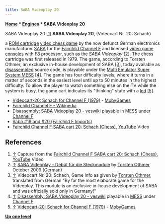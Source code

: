 ```yaml
---
title: SABA Videoplay 20
---
```

**[Home](Home "Home") \* [Engines](Engines "Engines") \* SABA Videoplay 20**



 [](https://www.youtube.com/watch?v=Q-MevezDTCE) SABA Videoplay 20 <a id="cite-note-1" href="#cite-ref-1">[1]</a> 
**SABA Videoplay 20**, (Videocart Nr. 20: Schach)  

a [ROM cartridge](https://en.wikipedia.org/wiki/ROM_cartridge) [video chess game](Category:Console "Category:Console") by the now defunct German electronics manufacturer [SABA](https://en.wikipedia.org/wiki/SABA_%28electronics_manufacturer%29) for the [Fairchild Channel F](https://en.wikipedia.org/wiki/Fairchild_Channel_F) and licensed [video game consoles](https://en.wikipedia.org/wiki/Video_game_console) with [F8](Fairchild_F8 "Fairchild F8") processor, such as the *SABA Videoplay* <a id="cite-note-2" href="#cite-ref-2">[2]</a>. 
The chess cartridge was first released in 1979. The game, according to Torsten Othmer, an exclusive in-house development of SABA <a id="cite-note-3" href="#cite-ref-3">[3]</a>, 
today available as [disassembled](https://en.wikipedia.org/wiki/Disassembler) source code, is playable under the [Multi Emulator Super System MESS](https://en.wikipedia.org/wiki/Multi_Emulator_Super_System) <a id="cite-note-4" href="#cite-ref-4">[4]</a>. 
The game has four difficulty levels, where it turns in a matter of seconds in the easiest level until up to 50 minutes in the highest difficulty.
To allow the player to watch something else on the TV while the system is busy, the game cart indicates its "thinking" state with a [led](https://en.wikipedia.org/wiki/Light-emitting_diode) <a id="cite-note-5" href="#cite-ref-5">[5]</a>.






* [Videocart-20: Schach for Channel F (1979)](https://www.mobygames.com/game/videocart-20-schach) - [MobyGames](https://en.wikipedia.org/wiki/MobyGames)
* [Fairchild Channel F - Wikipedia](https://en.wikipedia.org/wiki/Fairchild_Channel_F)
* [Disassembly: SABA Videoplay 20 - veswiki](http://channelf.se/veswiki/index.php?title=Disassembly:SABA_Videoplay_20) playable in [MESS](https://en.wikipedia.org/wiki/Multi_Emulator_Super_System) under [Channel F](https://en.wikipedia.org/wiki/Fairchild_Channel_F)
* [Saba #19 and #20 (Fairchild F Imports)](https://forum.digitpress.com/forum/showthread.php?60638-Saba-19-and-20-%2528Fairchild-F-Imports%2529)
* [Fairchild Channel F SABA cart 20: Schach (Chess)](https://www.youtube.com/watch?v=Q-MevezDTCE), [YouTube](https://en.wikipedia.org/wiki/YouTube) Video


## References


1. <a id="cite-ref-1" href="#cite-note-1">↑</a> Capture from the [Fairchild Channel F SABA cart 20: Schach (Chess)](https://www.youtube.com/watch?v=Q-MevezDTCE), [YouTube](https://en.wikipedia.org/wiki/YouTube) Video
2. <a id="cite-ref-2" href="#cite-note-2">↑</a> [SABA Videoplay - Debüt für die Steckmodule](https://www.videospielgeschichten.de/debuet-fuer-die-steckmodule/) by [Torsten Othmer](https://www.videospielgeschichten.de/author/torsten-othmer/), October 2009 (German)
3. <a id="cite-ref-3" href="#cite-note-3">↑</a> Videocart Nr. 20: Schach, Game Info as given by [Torsten Othmer](https://www.videospielgeschichten.de/author/torsten-othmer/), translated from German "By far the most elaborate game for the Videoplay. This module is an exclusive in-house development of SABA and was officially sold only in Germany!"
4. <a id="cite-ref-4" href="#cite-note-4">↑</a> [Disassembly: SABA Videoplay 20 - veswiki](http://channelf.se/veswiki/index.php?title=Disassembly:SABA_Videoplay_20) playable in [MESS](https://en.wikipedia.org/wiki/Multi_Emulator_Super_System) under [Channel F](https://en.wikipedia.org/wiki/Fairchild_Channel_F)
5. <a id="cite-ref-5" href="#cite-note-5">↑</a> [Videocart-20: Schach for Channel F (1979)](https://www.mobygames.com/game/videocart-20-schach) - [MobyGames](https://en.wikipedia.org/wiki/MobyGames)

**[Up one level](Engines "Engines")**







 
